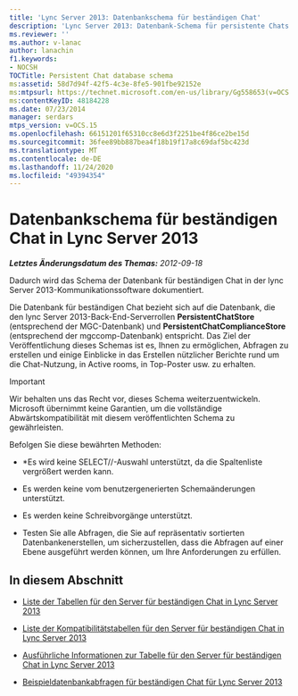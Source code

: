 ```yaml
---
title: 'Lync Server 2013: Datenbankschema für beständigen Chat'
description: 'Lync Server 2013: Datenbank-Schema für persistente Chats.'
ms.reviewer: ''
ms.author: v-lanac
author: lanachin
f1.keywords:
- NOCSH
TOCTitle: Persistent Chat database schema
ms:assetid: 58d7d94f-42f5-4c3e-8fe5-901fbe92152e
ms:mtpsurl: https://technet.microsoft.com/en-us/library/Gg558653(v=OCS.15)
ms:contentKeyID: 48184228
ms.date: 07/23/2014
manager: serdars
mtps_version: v=OCS.15
ms.openlocfilehash: 66151201f65310cc8e6d3f2251be4f86ce2be15d
ms.sourcegitcommit: 36fee89bb887bea4f18b19f17a8c69daf5bc423d
ms.translationtype: MT
ms.contentlocale: de-DE
ms.lasthandoff: 11/24/2020
ms.locfileid: "49394354"
---
```

# <a name="persistent-chat-database-schema-in-lync-server-2013"></a>Datenbankschema für beständigen Chat in Lync Server 2013

<div data-xmlns="http://www.w3.org/1999/xhtml">

<div class="topic" data-xmlns="http://www.w3.org/1999/xhtml" data-msxsl="urn:schemas-microsoft-com:xslt" data-cs="https://msdn.microsoft.com/">

<div data-asp="https://msdn2.microsoft.com/asp">



</div>

<div id="mainSection">

<div id="mainBody">

<span> </span>

_**Letztes Änderungsdatum des Themas:** 2012-09-18_

Dadurch wird das Schema der Datenbank für beständigen Chat in der lync Server 2013-Kommunikationssoftware dokumentiert.

Die Datenbank für beständigen Chat bezieht sich auf die Datenbank, die den lync Server 2013-Back-End-Serverrollen **PersistentChatStore** (entsprechend der MGC-Datenbank) und **PersistentChatComplianceStore** (entsprechend der mgccomp-Datenbank) entspricht. Das Ziel der Veröffentlichung dieses Schemas ist es, Ihnen zu ermöglichen, Abfragen zu erstellen und einige Einblicke in das Erstellen nützlicher Berichte rund um die Chat-Nutzung, in Active rooms, in Top-Poster usw. zu erhalten.

<div>


> [!IMPORTANT]  
> Wir behalten uns das Recht vor, dieses Schema weiterzuentwickeln. Microsoft übernimmt keine Garantien, um die vollständige Abwärtskompatibilität mit diesem veröffentlichten Schema zu gewährleisten.



</div>

Befolgen Sie diese bewährten Methoden:

  - \*Es wird keine SELECT//-Auswahl unterstützt, da die Spaltenliste vergrößert werden kann.

  - Es werden keine vom benutzergenerierten Schemaänderungen unterstützt.

  - Es werden keine Schreibvorgänge unterstützt.

  - Testen Sie alle Abfragen, die Sie auf repräsentativ sortierten Datenbankenerstellen, um sicherzustellen, dass die Abfragen auf einer Ebene ausgeführt werden können, um Ihre Anforderungen zu erfüllen.

<div>

## <a name="in-this-section"></a>In diesem Abschnitt

  - [Liste der Tabellen für den Server für beständigen Chat in Lync Server 2013](lync-server-2013-list-of-persistent-chat-server-tables.md)

  - [Liste der Kompatibilitätstabellen für den Server für beständigen Chat in Lync Server 2013](lync-server-2013-list-of-persistent-chat-server-compliance-tables.md)

  - [Ausführliche Informationen zur Tabelle für den Server für beständigen Chat in Lync Server 2013](lync-server-2013-persistent-chat-server-table-details.md)

  - [Beispieldatenbankabfragen für beständigen Chat für Lync Server 2013](lync-server-2013-sample-persistent-chat-database-queries.md)

</div>

</div>

<span> </span>

</div>

</div>

</div>

